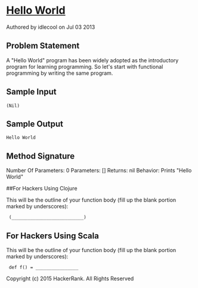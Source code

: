 # [Hello World]
Authored by idlecool on Jul 03 2013

## Problem Statement

A "Hello World" program has been widely adopted as the introductory program for learning programming. So let's start with functional programming by writing the same program.

## Sample Input

```
(Nil)
```

## Sample Output

```
Hello World
```

## Method Signature

Number Of Parameters: 0
Parameters: []
Returns: nil
Behavior: Prints "Hello World"

##For Hackers Using Clojure

This will be the outline of your function body (fill up the blank portion marked by underscores):

```
 (___________________________)
```

## For Hackers Using Scala 

This will be the outline of your function body (fill up the blank portion marked by underscores):

```
 def f() = ________________
```

Copyright (c) 2015 HackerRank.
All Rights Reserved

[Hello World]:https://www.hackerrank.com/challenges/fp-hello-world
